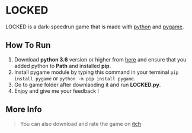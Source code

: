 # LOCKED
  
LOCKED is a dark-speedrun game that is made with [python](https://www.python.org/) and [pygame](https://www.pygame.org/ "a python module to build games.").  

## How To Run
  
1. Download **python 3.6** version or higher from [here](https://www.python.org/downloads/ "Download python here.") and ensure that you added python to **Path** and installed **pip**. 
2. Install pygame module by typing this command in your terminal `pip install pygame` or `python -m pip install pygame`. 
3. Go to game folder after downlaoding it and run **LOCKED.py**. 
4. Enjoy and give me your feedback !  

## More Info
  
> You can also download and rate the game on [itch](https://specialgames.itch.io/locked "Game's page on itch.")
